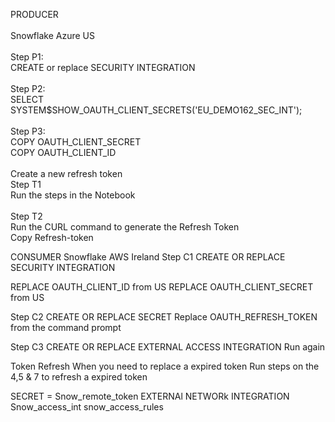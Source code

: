 PRODUCER <br>
<br>
Snowflake Azure US<br>
<br>
Step P1:<br>
CREATE or replace SECURITY INTEGRATION <br>
<br>
Step P2:<br>
SELECT SYSTEM$SHOW_OAUTH_CLIENT_SECRETS('EU_DEMO162_SEC_INT');<br>
<br>
Step P3:<br>
COPY OAUTH_CLIENT_SECRET<br> 
COPY OAUTH_CLIENT_ID<br>
<br>
Create a new refresh token<br>
Step T1 <br>
Run the steps in the Notebook<br>
<br>
Step T2<br> 
Run the CURL command to generate the Refresh Token<br>
Copy Refresh-token<br>

CONSUMER
Snowflake AWS Ireland
Step C1
CREATE OR REPLACE SECURITY INTEGRATION 

REPLACE OAUTH_CLIENT_ID from US
REPLACE OAUTH_CLIENT_SECRET from US

Step  C2
CREATE OR REPLACE SECRET
Replace OAUTH_REFRESH_TOKEN from the command prompt

Step C3
CREATE OR REPLACE EXTERNAL ACCESS INTEGRATION
Run again

Token Refresh
When you need to replace a expired token
Run steps on the 4,5 & 7 to refresh a expired token



SECRET = Snow_remote_token
EXTERNAl NETWORk INTEGRATION Snow_access_int
snow_access_rules
